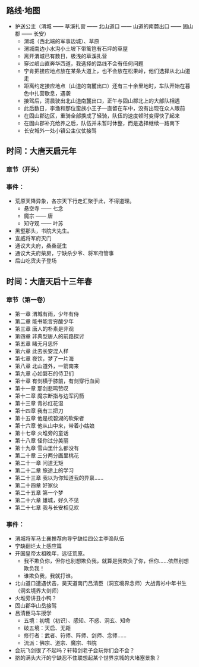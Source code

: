 ## 路线·地图
- 护送公主（渭城 —— 草溪扎营 —— 北山道口 —— 山道的南麓出口 —— 固山郡 —— 长安）
  - 渭城（西北端的军事边城）、草原
  - 渭城南边小水沟小土坡下带篱笆有石坪的草屋
  - 离开渭城已有数日，极浅的草溪扎营
  - 穿过岷山直奔华西道，我选择的路线不会有任何问题
  - 宁肯把接应地点放在某条大道上，也不会放在松果岭，他们选择从北山道走
  - 距离约定接应地点（山道的南麓出口）还有三十余里地时，车队开始在暮色中扎营歇息，遇袭
  - 接驾后，清晨驶出北山道南麓出口，正午与固山郡北上的大部队相遇
  - 此后数日，李渔和那位蛮族小王子一直留在车中，没有出现在众人眼前
  - 在固山郡边区，重骑全部换成了轻骑，队伍的速度顿时变得快了起来
  - 在固山郡补充给养之后，队伍并未暂时休整，而是选择继续一路南下
  - 长安城外一处小镇公主仪仗接驾

## 时间：大唐天启元年
### 章节（开头）
### 事件：
- 荒原天降异象，各宗天下行走汇聚于此，不得道理。
  - 悬空寺 —— 七念
  - 魔宗 —— 唐
  - 知守观 —— 叶苏
- 黑壑那头，书院大先生。
- 宣威将军府灭门
- 通议大夫府，桑桑诞生
- 通议大夫府柴房，宁缺杀少爷、将军府管事
- 后山吃货夫子登场

## 时间：大唐天启十三年春
### 章节（第一卷）
- 第一章 渭城有雨，少年有侍
- 第二章 能书能言穷酸少年
- 第三章 唐人的朴素是非观
- 第四章 非典型唐人的前路探讨
- 第五章 睹无月思怀
- 第六章 此去长安混人样
- 第七章 夜饮，梦了一片海
- 第八章 北山道外，一箭南来
- 第九章 心如磐石的侍卫们
- 第十章 有剑横于膝前，有剑穿行血间
- 第十一章 那剑悲鸣赞叹
- 第十二章 魔宗断指与边军闪箭
- 第十三章 青衫红花湿
- 第十四章 我有三把刀
- 第十五章 他是梳碧湖的砍柴者
- 第十六章 他从山中来，带着小姑娘
- 第十七章 火堆旁的童话
- 第十八章 怪你过分美丽
- 第十九章 雪山里什么都没有
- 第二十章 三分两分画里桃花
- 第二十一章 问道无矩
- 第二十二章 旅途上的学习
- 第二十三章 我以为你知道我的异禀……
- 第二十四章 好家伙
- 第二十五章 第一个梦
- 第二十六章 雄城，好久不见
- 第二十七章 我与长安相见欢
### 事件：
- 渭城将军马士襄推荐向导宁缺给四公主李渔队伍
- 宁缺翻烂太上感应篇
- 开国皇帝太祖晚年，远征荒原。
  - 我不欺负你，但你也别想欺负我，就算是我欺负了你，但你……依然别想欺负我！
  - 谁欺负我，我就打谁。
- 北山道口遭遇伏击，昊天道南门吕清臣（洞玄境界念师）大战青衫中年书生（洞玄境界大剑师）
- 火堆旁讲丑小鸭？
- 固山郡华山岳接驾
- 吕清臣马车授学
  - 五境：初境（初识）、感知、不惑、洞玄、知命
  - 破五境：天启、无距
  - 修行者：武者、符师、阵师、剑师、念师......
  - 流派：佛宗、道宗、魔宗、书院
- 会玩飞剑很了不起吗？轩辕剑老子会玩你们会不会？
- 挤的满头大汗的宁缺忍不住联想起某个世界京城的大堵塞景象？
